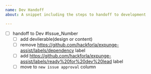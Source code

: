 ```yaml
---
name: Dev Handoff
about: A snippet including the steps to handoff to development

---
```


- [ ] handoff to Dev #Issue_Number
   - [ ] add devilerable(design or content)
   - [ ] remove https://github.com/hackforla/expunge-assist/labels/dependency label
   - [ ] add https://github.com/hackforla/expunge-assist/labels/ready%20for%20dev%20lead label
   - [ ] move to `new issue approval` column
